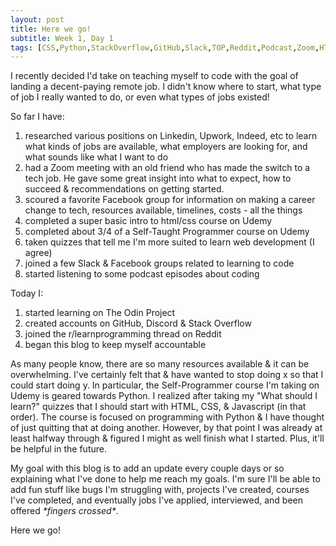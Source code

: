 ```yaml
---
layout: post
title: Here we go!
subtitle: Week 1, Day 1
tags: [CSS,Python,StackOverflow,GitHub,Slack,TOP,Reddit,Podcast,Zoom,HTML,Discord,Facebook,Udemy]
---
```


I recently decided I'd take on teaching myself to code with the goal of landing a decent-paying remote job. I didn't know where to start, what type of job I really wanted to do, or even what types of jobs existed!

So far I have:
1. researched various positions on Linkedin, Upwork, Indeed, etc to learn what kinds of jobs are available, what employers are looking for, and what sounds like what I want to do
1. had a Zoom meeting with an old friend who has made the switch to a tech job. He gave some great insight into what to expect, how to succeed & recommendations on getting started.
1. scoured a favorite Facebook group for information on making a career change to tech, resources available, timelines, costs - all the things
1. completed a super basic intro to html/css course on Udemy
1. completed about 3/4 of a Self-Taught Programmer course on Udemy
1. taken quizzes that tell me I'm more suited to learn web development (I agree)
1. joined a few Slack & Facebook groups related to learning to code
1. started listening to some podcast episodes about coding

Today I:
1. started learning on The Odin Project
1. created accounts on GitHub, Discord & Stack Overflow
1. joined the r/learnprogramming thread on Reddit
1. began this blog to keep myself accountable

As many people know, there are so many resources available & it can be overwhelming. I've certainly felt that & have wanted to stop doing x so that I could start doing y. In particular, the Self-Programmer course I'm taking on Udemy is geared towards Python. I realized after taking my "What should I learn?" quizzes that I should start with HTML, CSS, & Javascript (in that order). The course is focused on programming with Python & I have thought of just quitting that at doing another. However, by that point I was already at least halfway through & figured I might as well finish what I started. Plus, it'll be helpful in the future.

My goal with this blog is to add an update every couple days or so explaining what I've done to help me reach my goals. I'm sure I'll be able to add fun stuff like bugs I'm struggling with, projects I've created, courses I've completed, and eventually jobs I've applied, interviewed, and been offered _\*fingers crossed\*_.

Here we go!
